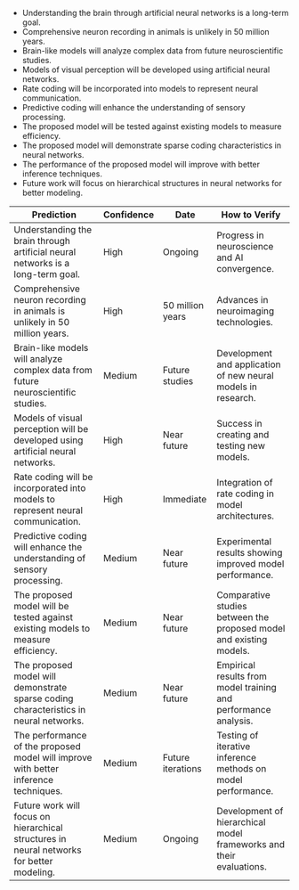 - Understanding the brain through artificial neural networks is a long-term goal.
- Comprehensive neuron recording in animals is unlikely in 50 million years.
- Brain-like models will analyze complex data from future neuroscientific studies.
- Models of visual perception will be developed using artificial neural networks.
- Rate coding will be incorporated into models to represent neural communication.
- Predictive coding will enhance the understanding of sensory processing.
- The proposed model will be tested against existing models to measure efficiency.
- The proposed model will demonstrate sparse coding characteristics in neural networks.
- The performance of the proposed model will improve with better inference techniques.
- Future work will focus on hierarchical structures in neural networks for better modeling.

| Prediction                                                                     | Confidence | Date                   | How to Verify                                                            |
|-------------------------------------------------------------------------------|------------|------------------------|-------------------------------------------------------------------------|
| Understanding the brain through artificial neural networks is a long-term goal. | High       | Ongoing                | Progress in neuroscience and AI convergence.                           |
| Comprehensive neuron recording in animals is unlikely in 50 million years.     | High       | 50 million years       | Advances in neuroimaging technologies.                                  |
| Brain-like models will analyze complex data from future neuroscientific studies. | Medium     | Future studies         | Development and application of new neural models in research.          |
| Models of visual perception will be developed using artificial neural networks.  | High       | Near future            | Success in creating and testing new models.                            |
| Rate coding will be incorporated into models to represent neural communication.  | High       | Immediate              | Integration of rate coding in model architectures.                      |
| Predictive coding will enhance the understanding of sensory processing.          | Medium     | Near future            | Experimental results showing improved model performance.                |
| The proposed model will be tested against existing models to measure efficiency. | Medium     | Near future            | Comparative studies between the proposed model and existing models.     |
| The proposed model will demonstrate sparse coding characteristics in neural networks. | Medium     | Near future            | Empirical results from model training and performance analysis.         |
| The performance of the proposed model will improve with better inference techniques. | Medium     | Future iterations       | Testing of iterative inference methods on model performance.            |
| Future work will focus on hierarchical structures in neural networks for better modeling. | Medium     | Ongoing                | Development of hierarchical model frameworks and their evaluations.     |
